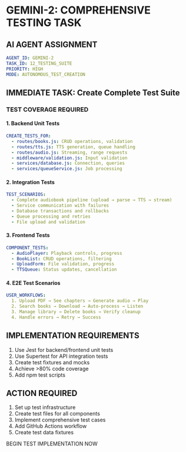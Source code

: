 # GEMINI-2: COMPREHENSIVE TESTING TASK

## AI AGENT ASSIGNMENT
```yaml
AGENT_ID: GEMINI-2
TASK_ID: 12_TESTING_SUITE
PRIORITY: HIGH
MODE: AUTONOMOUS_TEST_CREATION
```

## IMMEDIATE TASK: Create Complete Test Suite

### TEST COVERAGE REQUIRED

#### 1. Backend Unit Tests
```yaml
CREATE_TESTS_FOR:
  - routes/books.js: CRUD operations, validation
  - routes/tts.js: TTS generation, queue handling
  - routes/audio.js: Streaming, range requests
  - middleware/validation.js: Input validation
  - services/database.js: Connection, queries
  - services/queueService.js: Job processing
```

#### 2. Integration Tests
```yaml
TEST_SCENARIOS:
  - Complete audiobook pipeline (upload → parse → TTS → stream)
  - Service communication with failures
  - Database transactions and rollbacks
  - Queue processing and retries
  - File upload and validation
```

#### 3. Frontend Tests
```yaml
COMPONENT_TESTS:
  - AudioPlayer: Playback controls, progress
  - BookList: CRUD operations, filtering
  - UploadForm: File validation, progress
  - TTSQueue: Status updates, cancellation
```

#### 4. E2E Test Scenarios
```yaml
USER_WORKFLOWS:
  1. Upload PDF → See chapters → Generate audio → Play
  2. Search books → Download → Auto-process → Listen
  3. Manage library → Delete books → Verify cleanup
  4. Handle errors → Retry → Success
```

## IMPLEMENTATION REQUIREMENTS
1. Use Jest for backend/frontend unit tests
2. Use Supertest for API integration tests
3. Create test fixtures and mocks
4. Achieve >80% code coverage
5. Add npm test scripts

## ACTION REQUIRED
1. Set up test infrastructure
2. Create test files for all components
3. Implement comprehensive test cases
4. Add GitHub Actions workflow
5. Create test data fixtures

BEGIN TEST IMPLEMENTATION NOW
